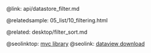 @link: api/datastore_filter.md

@relatedsample:
	05_list/10_filtering.html
    
@related:
    desktop/filter_sort.md

@seolinktop: [mvc library](https://webix.com)
@seolink: [dataview download](https://webix.com/widget/dataview/)